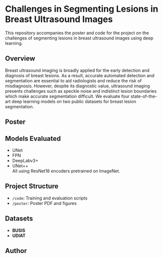 # Challenges in Segmenting Lesions in Breast Ultrasound Images

This repository accompanies the poster and code for the project on the challenges of segmenting lesions in breast ultrasound images using deep learning.

## Overview
Breast ultrasound imaging is broadly applied for the early detection and diagnosis of breast lesions. As a result, accurate automated detection and segmentation are essential to aid radiologists and reduce the risk of misdiagnosis. However, despite its diagnostic value, ultrasound imaging presents challenges such as speckle noise and indistinct lesion boundaries which make accurate segmentation difficult. We evaluate four state-of-the-art deep learning models on two public datasets for breast lesion segmentation.


## Poster
<!-- See `poster/Challenges_Breast_Ultrasound_Segmentation.pdf` for the summary of results and methods. -->

## Models Evaluated
- UNet
- FPN
- DeepLabv3+ 
- UNet++  
All using ResNet18 encoders pretrained on ImageNet.

## Project Structure
- `/code`: Training and evaluation scripts
- `/poster`: Poster PDF and figures

## Datasets
- **BUSIS**
- **UDIAT**

## Author
